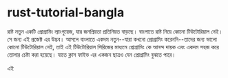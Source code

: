 # rust-tutorial-bangla

রাষ্ট নতুন একটি প্রোগ্রামিং ল্যাংগুয়েজ, যার জনপ্রিয়তা প্রতিনিয়ত বাড়ছে।  বাংলাতে রাষ্ট নিয়ে কোনো টিউটোরিয়াল নেই।  সে জন্য এই প্রজেক্ট এর উদ্ভব।  আসলে বাংলাতে একদম নতুন--যারা কখনো প্রোগ্রামিং করেননি--তাদের জন্য ভালো কোনো টিউটোরিয়াল নেই, তাই এই টিউটোরিয়াল সিরিজের মাধ্যমে প্রোগ্রামিং কে আনন্দ দায়ক এবং একদম সহজ করে তোলার চেষ্টা করা হয়েছে।  যাতে ক্লাস ফাইভ এর একজন ছাত্রও যেন প্রোগ্রামিং বুঝতে পারে।  

এই 